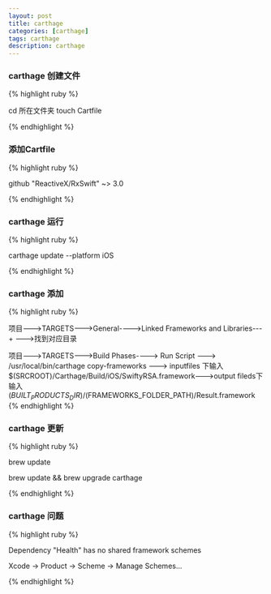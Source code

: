 ```yaml
---
layout: post
title: carthage
categories: [carthage]
tags: carthage
description: carthage
---
```



<h3>carthage 创建文件</h3>

{% highlight ruby %}

cd 所在文件夹
touch Cartfile

{% endhighlight %}

<h3>添加Cartfile</h3>

{% highlight ruby %}

github "ReactiveX/RxSwift" ~> 3.0

{% endhighlight %}

<h3>carthage 运行</h3>

{% highlight ruby %}

carthage update --platform iOS

{% endhighlight %}

<h3>carthage 添加</h3>

{% highlight ruby %}

项目--->TARGETS--->General---->Linked Frameworks and Libraries--- + --->找到对应目录

项目--->TARGETS--->Build Phases----> Run Script ---> /usr/local/bin/carthage copy-frameworks  --->
inputfiles 下输入 $(SRCROOT)/Carthage/Build/iOS/SwiftyRSA.framework--->output fileds下输入
$(BUILT_PRODUCTS_DIR)/$(FRAMEWORKS_FOLDER_PATH)/Result.framework
{% endhighlight %}


<h3>carthage 更新</h3>

{% highlight ruby %}

brew update

brew update && brew upgrade carthage

{% endhighlight %}

<h3>carthage 问题</h3>

{% highlight ruby %}

Dependency "Health" has no shared framework schemes

Xcode -> Product -> Scheme -> Manage Schemes...

{% endhighlight %}




